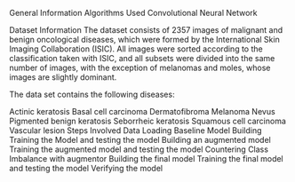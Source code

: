 General Information
Algorithms Used
Convolutional Neural Network

Dataset Information
The dataset consists of 2357 images of malignant and benign oncological diseases, which were formed by the International Skin Imaging Collaboration (ISIC). All images were sorted according to the classification taken with ISIC, and all subsets were divided into the same number of images, with the exception of melanomas and moles, whose images are slightly dominant.

The data set contains the following diseases:

Actinic keratosis
Basal cell carcinoma
Dermatofibroma
Melanoma
Nevus
Pigmented benign keratosis
Seborrheic keratosis
Squamous cell carcinoma
Vascular lesion
Steps Involved
Data Loading
Baseline Model Building
Training the Model and testing the model
Building an augmented model
Training the augmented model and testing the model
Countering Class Imbalance with augmentor
Building the final model
Training the final model and testing the model
Verifying the model
